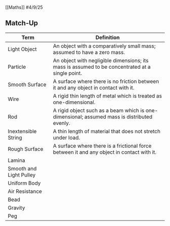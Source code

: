 [[Maths]]
#4/9/25
## Match-Up

| Term                    | Definition                                                                                      |
| ----------------------- | ----------------------------------------------------------------------------------------------- |
| Light Object            | An object with a comparatively small mass; assumed to have a zero mass.                         |
| Particle                | An object with negligible dimensions; its mass is assumed to be concentrated at a single point. |
| Smooth Surface          | A surface where there is no friction between it and any object in contact with it.              |
| Wire                    | A rigid thin length of metal which is treated as one-dimensional.                               |
| Rod                     | A rigid object such as a beam which is one-dimensional; assumed mass is distributed evenly.     |
| Inextensible String     | A thin length of material that does not stretch under load.                                     |
| Rough Surface           | A surface where there is a frictional force between it and any object in contact with it.       |
| Lamina                  |                                                                                                 |
| Smooth and Light Pulley |                                                                                                 |
| Uniform Body            |                                                                                                 |
| Air Resistance          |                                                                                                 |
| Bead                    |                                                                                                 |
| Gravity                 |                                                                                                 |
| Peg                     |                                                                                                 |
